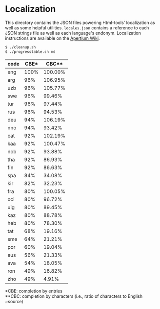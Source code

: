 Localization
============

This directory contains the JSON files powering Html-tools' localization as well as some helpful utilities. `locales.json` contains a reference to each JSON strings file as well as each language's endonym. Localization instructions are available on the [Apertium Wiki](http://wiki.apertium.org/wiki/Apertium-html-tools).

```bash
$ ./cleanup.sh
$ ./progresstable.sh md
```

| code | CBE* | CBC** |
|------|------|-------|
| eng  | 100% | 100.00% |
| arg  | 96% | 106.95% |
| uzb  | 96% | 105.77% |
| swe  | 96% | 99.46% |
| tur  | 96% | 97.44% |
| rus  | 96% | 94.53% |
| deu  | 94% | 106.19% |
| nno  | 94% | 93.42% |
| cat  | 92% | 102.19% |
| kaa  | 92% | 100.47% |
| nob  | 92% | 93.88% |
| tha  | 92% | 86.93% |
| fin  | 92% | 86.63% |
| spa  | 84% | 34.08% |
| kir  | 82% | 32.23% |
| fra  | 80% | 100.05% |
| oci  | 80% | 96.72% |
| uig  | 80% | 89.45% |
| kaz  | 80% | 88.78% |
| heb  | 80% | 78.30% |
| tat  | 68% | 19.16% |
| sme  | 64% | 21.21% |
| por  | 60% | 19.04% |
| eus  | 56% | 21.33% |
| ava  | 54% | 18.05% |
| ron  | 49% | 16.82% |
| zho  | 49% | 4.91% |

\*CBE: completion by entries<br>
\**CBC: completion by characters (i.e., ratio of characters to English ~source)
